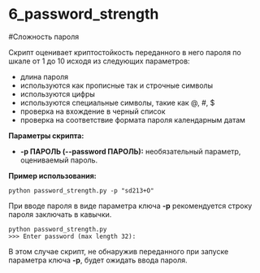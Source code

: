 # 6_password_strength

#Сложность пароля

Скрипт оценивает криптостойкость переданного в него пароля по шкале от 1 до 10 исходя из следующиx параметров:
* длина пароля
* используются как прописные так и строчные символы
* используются цифры
* используются специальные символы, такие как @, #, $
* проверка на вхождение в черный список
* проверка на соответствие формата пароля календарным датам

**Параметры скрипта:**
* **-p ПАРОЛЬ (--password ПАРОЛЬ):** необязательный параметр, оцениваемый пароль.

**Пример использования:**
```
python password_strength.py -p "sd213+O"
```
При вводе пароля в виде параметра ключа **-p** рекомендуется строку пароля заключать в кавычки.
```
python password_strength.py
>>> Enter password (max length 32):
```
В этом случае скрипт, не обнаружив переданного при запуске параметра ключа **-p**, будет ожидать ввода пароля.
